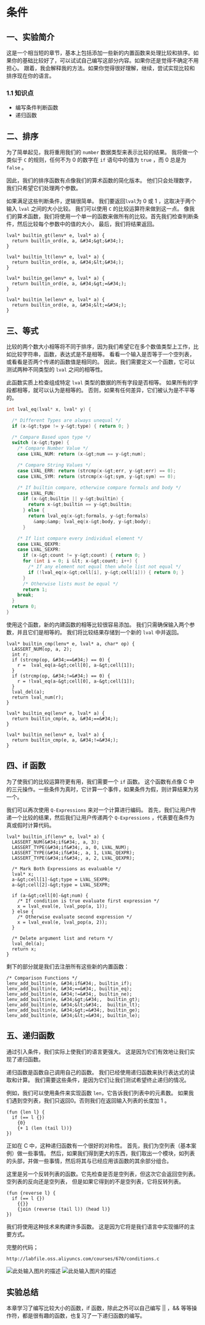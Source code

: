 # 条件

## 一、实验简介

这是一个相当短的章节，基本上包括添加一些新的内置函数来处理比较和排序。如果你的基础比较好了，可以试试自己编写这部分内容。如果你还是觉得不确定不用担心。 跟着，我会解释我的方法。如果你觉得很好理解，继续，尝试实现比较和排序现在你的语言。 

### 1.1 知识点

- 编写条件判断函数
- 递归函数

## 二、排序

为了简单起见，我将重用我们的 `number` 数据类型来表示比较的结果。 我将做一个类似于 `C` 的规则，任何不为 0 的数字在 `if` 语句中的值为 `true` ，而 0 总是为 `false` 。

因此，我们的排序函数有点像我们的算术函数的简化版本。 他们只会处理数字，我们只希望它们处理两个参数。

如果满足这些判断条件，逻辑很简单。 我们要返回`lval`为 0 或 1 ，这取决于两个输入 `lval` 之间的大小比较。 我们可以使用 `C` 的比较运算符来做到这一点。 像我们的算术函数，我们将使用一个单一的函数来做所有的比较。首先我们检查判断条件，然后比较每个参数中的值的大小， 最后，我们将结果返回。

```
lval* builtin_gt(lenv* e, lval* a) {
  return builtin_ord(e, a, &#34;&gt;&#34;);
}
```

```
lval* builtin_lt(lenv* e, lval* a) {
  return builtin_ord(e, a, &#34;&lt;&#34;);
}
```

```
lval* builtin_ge(lenv* e, lval* a) {
  return builtin_ord(e, a, &#34;&gt;=&#34;);
}
```

```
lval* builtin_le(lenv* e, lval* a) {
  return builtin_ord(e, a, &#34;&lt;=&#34;);
}
```

## 三、等式

比较的两个数大小相等将不同于排序，因为我们希望它在多个数值类型上工作，比如比较字符串，函数，表达式是不是相等。 看看一个输入是否等于一个空列表，或看看是否两个传递的函数值是相同的。 因此，我们需要定义一个函数，它可以测试两种不同类型的 `lval` 之间的相等性。

此函数实质上检查组成特定 `lval` 类型的数据的所有字段是否相等。 如果所有的字段都相等，就可以认为是相等的。 否则，如果有任何差异，它们被认为是不平等的。

```cpp
int lval_eq(lval* x, lval* y) {

  /* Different Types are always unequal */
  if (x-&gt;type != y-&gt;type) { return 0; }

  /* Compare Based upon type */
  switch (x-&gt;type) {
    /* Compare Number Value */
    case LVAL_NUM: return (x-&gt;num == y-&gt;num);

    /* Compare String Values */
    case LVAL_ERR: return (strcmp(x-&gt;err, y-&gt;err) == 0);
    case LVAL_SYM: return (strcmp(x-&gt;sym, y-&gt;sym) == 0);

    /* If builtin compare, otherwise compare formals and body */
    case LVAL_FUN:
      if (x-&gt;builtin || y-&gt;builtin) {
        return x-&gt;builtin == y-&gt;builtin;
      } else {
        return lval_eq(x-&gt;formals, y-&gt;formals)
          &amp;&amp; lval_eq(x-&gt;body, y-&gt;body);
      }

    /* If list compare every individual element */
    case LVAL_QEXPR:
    case LVAL_SEXPR:
      if (x-&gt;count != y-&gt;count) { return 0; }
      for (int i = 0; i &lt; x-&gt;count; i++) {
        /* If any element not equal then whole list not equal */
        if (!lval_eq(x-&gt;cell[i], y-&gt;cell[i])) { return 0; }
      }
      /* Otherwise lists must be equal */
      return 1;
    break;
  }
  return 0;
}
```

使用这个函数，新的内建函数的相等比较很容易添加。 我们只需确保输入两个参数，并且它们是相等的。 我们将比较结果存储到一个新的 `lval` 中并返回。

```
lval* builtin_cmp(lenv* e, lval* a, char* op) {
  LASSERT_NUM(op, a, 2);
  int r;
  if (strcmp(op, &#34;==&#34;) == 0) {
    r =  lval_eq(a-&gt;cell[0], a-&gt;cell[1]);
  }
  if (strcmp(op, &#34;!=&#34;) == 0) {
    r = !lval_eq(a-&gt;cell[0], a-&gt;cell[1]);
  }
  lval_del(a);
  return lval_num(r);
}

lval* builtin_eq(lenv* e, lval* a) {
  return builtin_cmp(e, a, &#34;==&#34;);
}

lval* builtin_ne(lenv* e, lval* a) {
  return builtin_cmp(e, a, &#34;!=&#34;);
}
```

## 四、if 函数

为了使我们的比较运算符更有用，我们需要一个 `if` 函数。 这个函数有点像 C 中的三元操作。一些条件为真时，它计算一个事件，如果条件为假，则计算结果为另一个。

我们可以再次使用 `Q-Expressions` 来对一个计算进行编码。 首先，我们让用户传递一个比较的结果，然后我们让用户传递两个 `Q-Expressions` ，代表要在条件为真或假时计算代码。

```
lval* builtin_if(lenv* e, lval* a) {
  LASSERT_NUM(&#34;if&#34;, a, 3);
  LASSERT_TYPE(&#34;if&#34;, a, 0, LVAL_NUM);
  LASSERT_TYPE(&#34;if&#34;, a, 1, LVAL_QEXPR);
  LASSERT_TYPE(&#34;if&#34;, a, 2, LVAL_QEXPR);

  /* Mark Both Expressions as evaluable */
  lval* x;
  a-&gt;cell[1]-&gt;type = LVAL_SEXPR;
  a-&gt;cell[2]-&gt;type = LVAL_SEXPR;

  if (a-&gt;cell[0]-&gt;num) {
    /* If condition is true evaluate first expression */
    x = lval_eval(e, lval_pop(a, 1));
  } else {
    /* Otherwise evaluate second expression */
    x = lval_eval(e, lval_pop(a, 2));
  }

  /* Delete argument list and return */
  lval_del(a);
  return x;
}
```

剩下的部分就是我们去注册所有这些新的内置函数：

```
/* Comparison Functions */
lenv_add_builtin(e, &#34;if&#34;, builtin_if);
lenv_add_builtin(e, &#34;==&#34;, builtin_eq);
lenv_add_builtin(e, &#34;!=&#34;, builtin_ne);
lenv_add_builtin(e, &#34;&gt;&#34;,  builtin_gt);
lenv_add_builtin(e, &#34;&lt;&#34;,  builtin_lt);
lenv_add_builtin(e, &#34;&gt;=&#34;, builtin_ge);
lenv_add_builtin(e, &#34;&lt;=&#34;, builtin_le);
```



## 五、递归函数

通过引入条件，我们实际上使我们的语言更强大。 这是因为它们有效地让我们实现了递归函数。

递归函数是函数自己调用自己的函数。 我们已经使用递归函数来执行表达式的读取和计算。 我们需要这些条件，是因为它们让我们测试希望终止递归的情况。

例如，我们可以使用条件来实现函数 `len`，它告诉我们列表中的元素数。 如果我们遇到空列表，我们只返回0。否则我们在返回输入列表的长度加 1 。

```
(fun {len l} {
  if (== l {})
    {0}
    {+ 1 (len (tail l))}
})
```

正如在 C 中，这种递归函数有一个很好的对称性。 首先，我们为空列表（基本案例）做一些事情。 然后，如果我们得到更大的东西，我们取出一个模块，如列表的头部，并做一些事情，然后将其与已经应用该函数的其余部分组合。

这里是另一个反转列表的函数。它先检查是否是空列表，但这次它会返回空列表。  空列表的反向还是空列表， 但是如果它得到的不是空列表，它将反转列表。

```
(fun {reverse l} {
  if (== l {})
    {{}}
    {join (reverse (tail l)) (head l)}
})
```

我们将使用这种技术来构建许多函数。 这是因为它将是我们语言中实现循环的主要方式。

完整的代码；

```bash
http://labfile.oss.aliyuncs.com/courses/670/conditions.c
```

![此处输入图片的描述](https://dn-anything-about-doc.qbox.me/document-uid59274labid2208timestamp1476761099476.png/wm)
![此处输入图片的描述](https://dn-anything-about-doc.qbox.me/document-uid59274labid2208timestamp1476761111304.png/wm)



## 实验总结

本章学习了编写比较大小的函数，if 函数，除此之外可以自己编写 || ，&amp;&amp; 等等操作符，都是很有趣的函数，也复习了一下递归函数的编写。